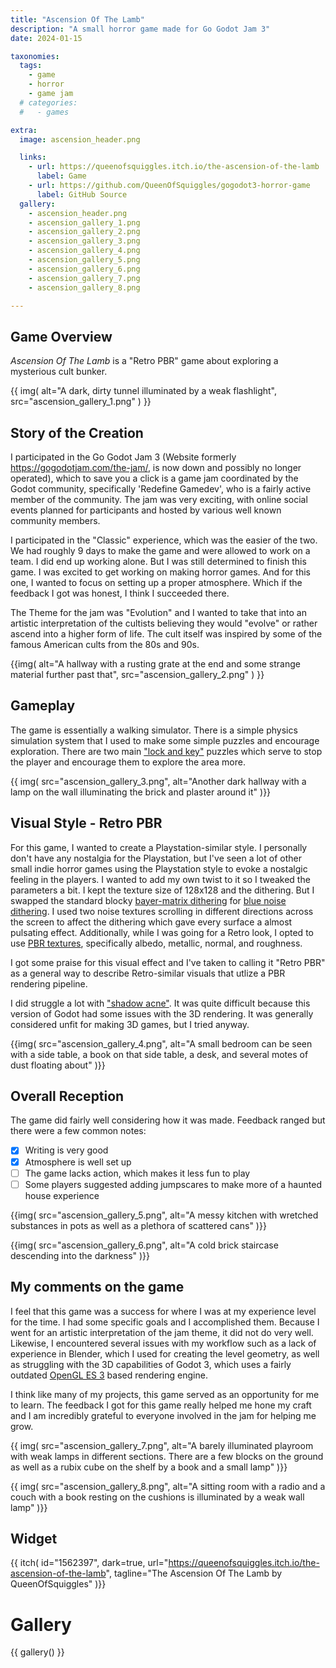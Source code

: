 ```yaml
---
title: "Ascension Of The Lamb"
description: "A small horror game made for Go Godot Jam 3"
date: 2024-01-15

taxonomies:
  tags: 
    - game
    - horror
    - game jam
  # categories:
  #   - games

extra:
  image: ascension_header.png

  links:
    - url: https://queenofsquiggles.itch.io/the-ascension-of-the-lamb
      label: Game
    - url: https://github.com/QueenOfSquiggles/gogodot3-horror-game
      label: GitHub Source
  gallery:
    - ascension_header.png
    - ascension_gallery_1.png
    - ascension_gallery_2.png
    - ascension_gallery_3.png
    - ascension_gallery_4.png
    - ascension_gallery_5.png
    - ascension_gallery_6.png
    - ascension_gallery_7.png
    - ascension_gallery_8.png

---
```


## Game Overview

*Ascension Of The Lamb* is a "Retro PBR" game about exploring a mysterious cult bunker.

{{ img(
  alt="A dark, dirty tunnel illuminated by a weak flashlight",
  src="ascension_gallery_1.png"
) }}
<!-- ![A dark, dirty tunnel illuminated by a weak flashlight](ascension_gallery_1.png) -->

## Story of the Creation

I participated in the Go Godot Jam 3 (Website formerly https://gogodotjam.com/the-jam/, is now down and possibly no longer operated), which to save you a click is a game jam coordinated by the Godot community, specifically 'Redefine Gamedev', who is a fairly active member of the community. The jam was very exciting, with online social events planned for participants and hosted by various well known community members.

I participated in the "Classic" experience, which was the easier of the two. We had roughly 9 days to make the game and were allowed to work on a team. I did end up working alone. But I was still determined to finish this game. I was excited to get working on making horror games. And for this one, I wanted to focus on setting up a proper atmosphere. Which if the feedback I got was honest, I think I succeeded there.

The Theme for the jam was "Evolution" and I wanted to take that into an artistic interpretation of the cultists believing they would "evolve" or rather ascend into a higher form of life. The cult itself was inspired by some of the famous American cults from the 80s and 90s.

{{img(
  alt="A hallway with a rusting grate at the end and some strange material further past that",
  src="ascension_gallery_2.png"
  )
}}

## Gameplay

The game is essentially a walking simulator. There is a simple physics simulation system that I used to make some simple puzzles and encourage exploration. There are two main ["lock and key"](https://tvtropes.org/pmwiki/pmwiki.php/Main/LockAndKeyPuzzle) puzzles which serve to stop the player and encourage them to explore the area more.

{{ img(
  src="ascension_gallery_3.png",
  alt="Another dark hallway with a lamp on the wall illuminating the brick and plaster around it"
)}}

## Visual Style - Retro PBR

For this game, I wanted to create a Playstation-similar style. I personally don't have any nostalgia for the Playstation, but I've seen a lot of other small indie horror games using the Playstation style to evoke a nostalgic feeling in the players. I wanted to add my own twist to it so I tweaked the parameters a bit. I kept the texture size of 128x128 and the dithering. But I swapped the standard blocky [bayer-matrix dithering](https://en.wikipedia.org/wiki/Bayer_filter) for [blue noise dithering](https://momentsingraphics.de/BlueNoise.html). I used two noise textures scrolling in different directions across the screen to affect the dithering which gave every surface a almost pulsating effect. Additionally, while I was going for a Retro look, I opted to use [PBR textures](https://en.wikipedia.org/wiki/Physically_based_rendering), specifically albedo, metallic, normal, and roughness.

I got some praise for this visual effect and I've taken to calling it "Retro PBR" as a general way to describe Retro-similar visuals that utlize a PBR rendering pipeline.

I did struggle a lot with ["shadow acne"](https://www.opengl-tutorial.org/intermediate-tutorials/tutorial-16-shadow-mapping/). It was quite difficult because this version of Godot had some issues with the 3D rendering. It was generally considered unfit for making 3D games, but I tried anyway.

{{img(
  src="ascension_gallery_4.png",
  alt="A small bedroom can be seen with a side table, a book on that side table, a desk, and several motes of dust floating about"
)}}

## Overall Reception

The game did fairly well considering how it was made. Feedback ranged but there were a few common notes:

- [X] Writing is very good
- [X] Atmosphere is well set up
- [ ] The game lacks action, which makes it less fun to play
- [ ] Some players suggested adding jumpscares to make more of a haunted house experience

{{img(
  src="ascension_gallery_5.png",
  alt="A messy kitchen with wretched substances in pots as well as a plethora of scattered cans"
)}}

{{img(
  src="ascension_gallery_6.png",
  alt="A cold brick staircase descending into the darkness"
)}}

## My comments on the game

I feel that this game was a success for where I was at my experience level for the time. I had some specific goals and I accomplished them. Because I went for an artistic interpretation of the jam theme, it did not do very well. Likewise, I encountered several issues with my workflow such as a lack of experience in Blender, which I used for creating the level geometry, as well as struggling with the 3D capabilities of Godot 3, which uses a fairly outdated [OpenGL ES 3](https://www.khronos.org/opengles/) based rendering engine.

I think like many of my projects, this game served as an opportunity for me to learn. The feedback I got for this game really helped me hone my craft and I am incredibly grateful to everyone involved in the jam for helping me grow.

{{ img(
  src="ascension_gallery_7.png",
  alt="A barely illuminated playroom with weak lamps in different sections. There are a few blocks on the ground as well as a rubix cube on the shelf by a book and a small lamp"
)}}

{{ img(
  src="ascension_gallery_8.png",
  alt="A sitting room with a radio and a couch with a book resting on the cushions is illuminated by a weak wall lamp"
)}}

## Widget

{{ itch(
  id="1562397",
  dark=true,
  url="https://queenofsquiggles.itch.io/the-ascension-of-the-lamb",
  tagline="The Ascension Of The Lamb by QueenOfSquiggles"
)}}

# Gallery

{{ gallery() }}
